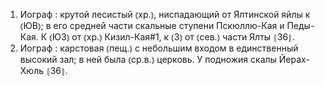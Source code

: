 ---
---

1. Иограф
: крутой лесистый ⦅хр.⦆, ниспадающий от Ялтинской яйлы к ⦅ЮВ⦆; в его средней части скальные ступени Пскюллю-Кая и Педы-Кая. К ⦅ЮЗ⦆ от ⦅хр.⦆ Кизил-Кая#1, к ⦅З⦆ от ⦅сев.⦆ части Ялты ⦃З6⦄.
2. Иограф
: карстовая ⦅пещ.⦆ с небольшим входом в единственный высокий зал; в ней была ⦅ср.в.⦆ церковь. У подножия скалы Йерах-Хюль ⦃З6⦄.
